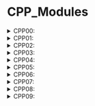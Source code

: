 # CPP_Modules

<details>
<summary>CPP00:</summary>
<b>Grade:</b> 80/100
<b>Subject:</b> <a href="./extras/en.subject_CPP00.pdf" target="_blank">CPP00 en_subject</a>

<b>Useful links</b>:  
Anything and probably everything on _Geek_for_geeks_  
[OOP in CPP](https://www.geeksforgeeks.org/object-oriented-programming-in-cpp/)   
[std::cin.getline() vs. std::cin](https://stackoverflow.com/questions/4745858/stdcin-getline-vs-stdcin)  
[atoi() in cpp strings](https://stackoverflow.com/questions/27640333/how-do-i-use-atoi-function-with-strings-in-c)   
[string.length() vs. string.size()](https://stackoverflow.com/questions/31628940/which-is-faster-c-string-length-or-size)  
[Constructors in CPP](https://www.geeksforgeeks.org/constructors-c/)  
[Destructors in CPP](https://www.geeksforgeeks.org/destructors-c/)  

</details>

<details>
<summary>CPP01:</summary>
<b>Grade:</b> 100/100
<b>Subject: </b> <a href="./extras/en.subject_CPP01.pdf" target="_blank">CPP01 en_subject</a>

<b>Useful links</b>:  
Anything and probably everything on _Geek_for_geeks_  
[Constructors in CPP](https://www.geeksforgeeks.org/constructors-c/)  
[Destructors in CPP](https://www.geeksforgeeks.org/destructors-c/)   
[References in CPP](https://www.geeksforgeeks.org/references-in-c/)  
[Pointer to member functions](https://www.codeguru.com/cplusplus/c-tutorial-pointer-to-member-function/)  

</details>

<details>
<summary>CPP02:</summary>
<b>Grade:</b> 80/100
<b>Subject: </b>
<a href="./extras/en.subject_CPP02.pdf" target="_blank">CPP02 en_subject</a>

<b>Useful links</b>:  
Anything and probably everything on _Geek_for_geeks_  
[Copy Constructor in CPP](https://www.geeksforgeeks.org/copy-constructor-in-cpp/)  
[Operator Overloading in CPP](https://www.tutorialspoint.com/cplusplus/cpp_overloading.htm)  
[Fixed Point Representation](https://www.geeksforgeeks.org/fixed-point-representation/)  
[Fixed Point Conversion](https://embeddedartistry.com/blog/2018/07/12/simple-fixed-point-conversion-in-c/)  
[Triangle area by 3 points](https://ncalculators.com/geometry/triangle-area-by-3-points.htm)  
[Check whether a given point lies inside a triangle](https://www.geeksforgeeks.org/check-whether-a-given-point-lies-inside-a-triangle-or-not/)  

</details>

<details>
<summary>CPP03:</summary>
<b>Grade:</b> 80/100
<b>Subject: </b>
<a href="./extras/en.subject_CPP03.pdf" target="_blank">CPP03 en_subject</a>

<b>Useful links</b>:  
Anything and probably everything on _Geek_for_geeks_  
[Inheritance in CPP](https://www.geeksforgeeks.org/inheritance-in-c/)  
[Public vs. Protected in CPP](https://www.geeksforgeeks.org/public-vs-protected-in-c-with-examples/)  
[Multiple Inheritance in CPP](https://www.geeksforgeeks.org/multiple-inheritance-in-c/)  

</details>

<details>
<summary>CPP04:</summary>
<b>Grade:</b> 80/100
<b>Subject: </b>
<a href="./extras/en.subject_CPP04.pdf" target="_blank">CPP04 en_subject</a>

<b>Useful links</b>:  
Anything and probably everything on _Geek_for_geeks_  
[How to initialize array of objects](https://www.geeksforgeeks.org/how-to-initialize-array-of-objects-with-parameterized-constructors-in-c/)

</details>

<details>
<summary>CPP05:</summary>
<b>Grade:</b> 100/100
<b>Subject: </b>
<a href="./extras/en.subject_CPP05.pdf" target="_blank">CPP05 en_subject</a>

<b>Useful links</b>:  
Anything and probably everything on _Geek_for_geeks_  
[Exception Handling in CPP](https://www.geeksforgeeks.org/exception-handling-c/)  
[Try Catch Statements Explained](https://www.udacity.com/blog/2021/07/cpp-try-and-catch-statements-explained.html)

</details>

<details>
<summary>CPP06:</summary>
<b>Grade:</b> 100/100
<b>Subject: </b>
<a href="./extras/en.subject_CPP06.pdf" target="_blank">CPP06 en_subject</a>

<b>Useful links</b>:  
Anything and probably everything on _Geek_for_geeks_  
</details>

<details>
<summary>CPP07:</summary>
<b>Grade:</b> 100/100
<b>Subject: </b>
<a href="./extras/en.subject_CPP07.pdf" target="_blank">CPP07 en_subject</a>

<b>Useful links</b>:  
Anything and probably everything on _Geek_for_geeks_  
[Templates in C++](https://www.geeksforgeeks.org/templates-cpp/)  
</details>

<details>
<summary>CPP08:</summary>
<b>Grade:</b> 100/100
<b>Subject: </b>
<a href="./extras/en.subject_CPP08.pdf" target="_blank">CPP08 en_subject</a>

<b>Useful links</b>:  
Anything and probably everything on _Geek_for_geeks_  
</details>

<details>
<summary>CPP09:</summary>
<b>Grade:</b> 100/100
<b>Subject: </b>
<a href="./extras/en.subject_CPP09.pdf" target="_blank">CPP09 en_subject</a>

Containers I've used:  
ex00 -> map  
ex01 -> stack  
ex02 -> vector && list  

<b>Useful links</b>:  
Anything and probably everything on _Geek_for_geeks_  
[RPN Definition](https://en.wikipedia.org/wiki/Reverse_Polish_notation)  
[RPN Calculator/Visualizer](https://www.dcode.fr/reverse-polish-notation)  
[Merge-sort vs. Insertion-sort](https://www.geeksforgeeks.org/merge-sort-vs-insertion-sort/)  
[Merge-Insertion-sort definition](https://en.wikipedia.org/wiki/Merge-insertion_sort)

</details>
